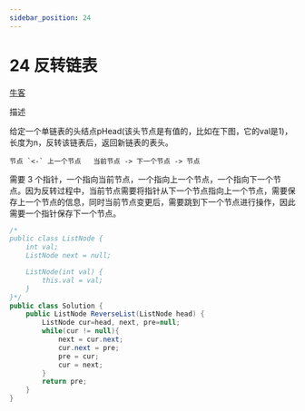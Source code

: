 ```yaml
---
sidebar_position: 24
---
```


# 24 反转链表


[牛客](https://www.nowcoder.com/practice/75e878df47f24fdc9dc3e400ec6058ca)

描述

给定一个单链表的头结点pHead(该头节点是有值的，比如在下图，它的val是1)，长度为n，反转该链表后，返回新链表的表头。

```
节点 `<-` 上一个节点   当前节点 -> 下一个节点 -> 节点
```

需要 3 个指针，一个指向当前节点，一个指向上一个节点，一个指向下一个节点。因为反转过程中，当前节点需要将指针从下一个节点指向上一个节点，需要保存上一个节点的信息，同时当前节点变更后，需要跳到下一个节点进行操作，因此需要一个指针保存下一个节点。

```java
/*
public class ListNode {
    int val;
    ListNode next = null;

    ListNode(int val) {
        this.val = val;
    }
}*/
public class Solution {
    public ListNode ReverseList(ListNode head) {
        ListNode cur=head, next, pre=null;
        while(cur != null){
            next = cur.next;
            cur.next = pre;
            pre = cur;
            cur = next;
        }
        return pre;
    }
}
```